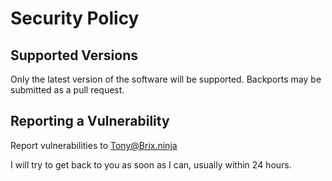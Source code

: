 # Security Policy

## Supported Versions

Only the latest version of the software will be supported. Backports may be submitted as a pull request.

## Reporting a Vulnerability

Report vulnerabilities to Tony@Brix.ninja

I will try to get back to you as soon as I can, usually within 24 hours.
